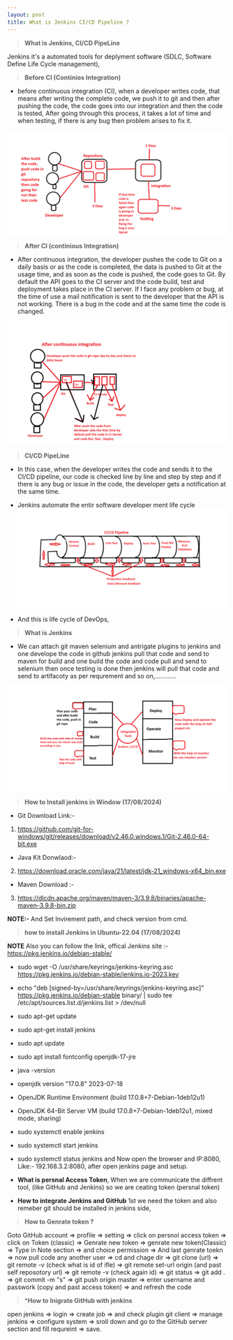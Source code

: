```yaml
---
layout: post
title: What is Jenkins CI/CD Pipeline ?
---
```


> **What is Jenkins, CI/CD PipeLine**

Jenkins it's a automated tools for deplyment software (SDLC, Software Define Life Cycle management),

> **Before CI (Continios Integration)**

- before continuous integration (CI), when a developer writes code, that means after writing the complete code, we push it to git and then after pushing the code, the code goes into our integration and then the code is tested, After going through this process, it takes a lot of time and when testing, if there is any bug then problem arises to fix it.

![Befoure CI](../images/CI1.png)

> **After CI (continious Integration)**

- After continuous integration, the developer pushes the code to Git on a daily basis or as the code is completed, the data is pushed to Git at the usage time, and as soon as the code is pushed, the code goes to Git. By default the API goes to the CI server and the code build, test and deployment takes place in the CI server. If I face any problem or bug, at the time of use a mail notification is sent to the developer that the API is not working. There is a bug in the code and at the same time the code is changed.

![After CI](../images/After%20CI.png)

> **CI/CD PipeLine**
- In this case, when the developer writes the code and sends it to the CI/CD pipeline, our code is checked line by line and step by step and if there is any bug or issue in the code, the developer gets a notification at the same time.
- Jenkins automate the entir software developer ment life cycle
![This is CI/CD Pipeline work flow](../images/CI-CD%20Pipeline.png)

- And this is life cycle of DevOps,

> **What is Jenkins**

- We can attach git maven selenium and antrigate plugins to jenkins and one develope the code in github jenkins pull that code and send to maven for build 
and one build the code and code pull and send to selenium then once testing is done then jenkins will pull that code and send to artifacoty as per requrement and so on,............

![This is work of of DevOps](../images/Jenkins.png)

> **How to Install jenkins in Window (17/08/2024)**

- Git Download Link:-
1. https://github.com/git-for-windows/git/releases/download/v2.46.0.windows.1/Git-2.46.0-64-bit.exe
- Java Kit Donwlaod:- 
2. https://download.oracle.com/java/21/latest/jdk-21_windows-x64_bin.exe
- Maven Download :- 
3. https://dlcdn.apache.org/maven/maven-3/3.9.8/binaries/apache-maven-3.9.8-bin.zip

**NOTE:-** And Set Invirement path, and check version from cmd.

> **how to install Jenkins in Ubuntu-22.04 (17/08/2024)**

**NOTE** Also you can follow the link, offical Jenkins site :- https://pkg.jenkins.io/debian-stable/

  - sudo wget -O /usr/share/keyrings/jenkins-keyring.asc   https://pkg.jenkins.io/debian-stable/jenkins.io-2023.key
  - echo "deb [signed-by=/usr/share/keyrings/jenkins-keyring.asc]"   https://pkg.jenkins.io/debian-stable binary/ | sudo tee   /etc/apt/sources.list.d/jenkins.list > /dev/null
  - sudo apt-get update
  - sudo apt-get install jenkins
  - sudo apt update
  - sudo apt install fontconfig openjdk-17-jre
  - java -version
  - openjdk version "17.0.8" 2023-07-18
  - OpenJDK Runtime Environment (build 17.0.8+7-Debian-1deb12u1)
  - OpenJDK 64-Bit Server VM (build 17.0.8+7-Debian-1deb12u1, mixed mode, sharing)
  - sudo systemctl enable jenkins
  - sudo systemctl start jenkins
  - sudo systemctl status jenkins
  and Now open the browser and IP:8080, Like:- 192.168.3.2:8080, after open jenkins page and setup.

- **What is persnal Access Token**, When we are communicate the diffrent tool, (like GitHub and Jenkins) so we are ceating token (persnal token)

- **How to integrate Jenkins and GitHub** 1st we need the token and also remeber git should be installed in jenkins side,

> **How to Genrate token ?**

Goto GitHub account => profile => setting => click on persnol access token => click on Token (classic) => Genrate new token => genrate new token(Classic) => Type in Note section => and choice permission => And last genrate toekn => now pull code any another user => cd and chage dir => git clone (url) => git remote -v (check what is id of ifle) => git remote set-url origin (and past self reposotory url) => git remote -v (check again id) => git status => git add . => git commit -m "s" => git push origin master => enter username and passwork (copy and past access token) => and refresh the code

> ***How to Inigrate GitHub with jenkins**

open jenkins => login => create job => and check plugin git client => manage jenkins => configure system => sroll down and go to the GitHub server section and fill requreint => save.





